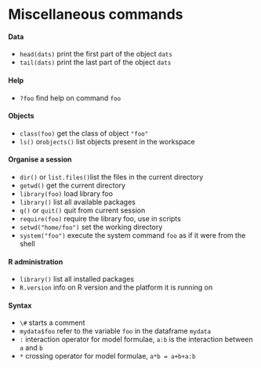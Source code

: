 # Miscellaneous commands



#### Data

- `head(dats)` print the first part of the object `dats`
- `tail(dats)` print the last part of the object `dats`


#### Help

- `?foo` find help on command `foo`

#### Objects

- `class(foo)` get the class of object `"foo"`
- `ls()` or`objects()` list objects present in the workspace

#### Organise a session

- `dir()` or `list.files()`list the files in the current directory
- `getwd()` get the current directory
- `library(foo)` load library foo
- `library()` list all available packages
- `q()` or `quit()` quit from current session
- `require(foo)` require the library foo, use in scripts
- `setwd("home/foo")` set the working directory
- `system("foo")` execute the system command `foo` as if it were from the shell



#### R administration

- `library()` list all installed packages
- `R.version` info on R version and the platform it is running on


#### Syntax

- `\#` starts a comment
- `mydata$foo` refer to the variable `foo` in the dataframe `mydata`
- `:` interaction operator for model formulae, `a:b` is the interaction between `a` and `b`
- `*` crossing operator for model formulae, `a*b = a+b+a:b`







